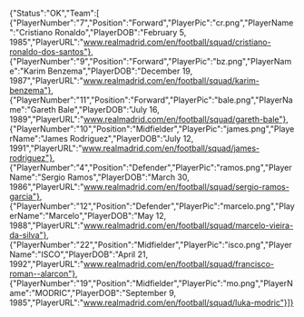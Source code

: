 {"Status":"OK","Team":[
{"PlayerNumber":"7","Position":"Forward","PlayerPic":"cr.png","PlayerName":"Cristiano Ronaldo","PlayerDOB":"February 5, 1985","PlayerURL":"www.realmadrid.com/en/football/squad/cristiano-ronaldo-dos-santos"},
{"PlayerNumber":"9","Position":"Forward","PlayerPic":"bz.png","PlayerName":"Karim Benzema","PlayerDOB":"December 19, 1987","PlayerURL":"www.realmadrid.com/en/football/squad/karim-benzema"},
{"PlayerNumber":"11","Position":"Forward","PlayerPic":"bale.png","PlayerName":"Gareth Bale","PlayerDOB":"July 16, 1989","PlayerURL":"www.realmadrid.com/en/football/squad/gareth-bale"},
{"PlayerNumber":"10","Position":"Midfielder","PlayerPic":"james.png","PlayerName":"James Rodriguez","PlayerDOB":"July 12, 1991","PlayerURL":"www.realmadrid.com/en/football/squad/james-rodriguez"},
{"PlayerNumber":"4","Position":"Defender","PlayerPic":"ramos.png","PlayerName":"Sergio Ramos","PlayerDOB":"March 30, 1986","PlayerURL":"www.realmadrid.com/en/football/squad/sergio-ramos-garcia"},
{"PlayerNumber":"12","Position":"Defender","PlayerPic":"marcelo.png","PlayerName":"Marcelo","PlayerDOB":"May 12, 1988","PlayerURL":"www.realmadrid.com/en/football/squad/marcelo-vieira-da-silva"},
{"PlayerNumber":"22","Position":"Midfielder","PlayerPic":"isco.png","PlayerName":"ISCO","PlayerDOB":"April 21, 1992","PlayerURL":"www.realmadrid.com/en/football/squad/francisco-roman--alarcon"},
{"PlayerNumber":"19","Position":"Midfielder","PlayerPic":"mo.png","PlayerName":"MODRIC","PlayerDOB":"September 9, 1985","PlayerURL":"www.realmadrid.com/en/football/squad/luka-modric"}]}
